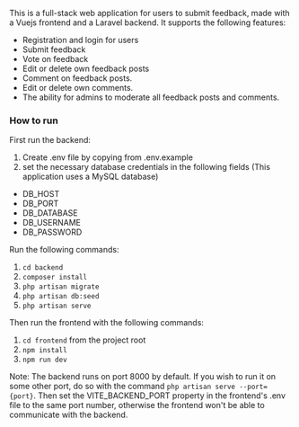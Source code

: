 This is a full-stack web application for users to submit feedback, made with a Vuejs frontend and a Laravel backend.
It supports the following features:

- Registration and login for users
- Submit feedback
- Vote on feedback
- Edit or delete own feedback posts
- Comment on feedback posts.
- Edit or delete own comments.
- The ability for admins to moderate all feedback posts and comments.

### How to run

First run the backend:

1. Create .env file by copying from .env.example
2. set the necessary database credentials in the following fields (This application uses a MySQL database)

- DB_HOST
- DB_PORT
- DB_DATABASE
- DB_USERNAME
- DB_PASSWORD

Run the following commands:

1. `cd backend`
2. `composer install`
3. `php artisan migrate`
4. `php artisan db:seed`
5. `php artisan serve`

Then run the frontend with the following commands:

1. `cd frontend` from the project root
2. `npm install`
3. `npm run dev`

Note: The backend runs on port 8000 by default. If you wish to run it on some other port, do so with the command `php artisan serve --port={port}`. Then set the VITE_BACKEND_PORT property in the frontend's .env file to the same port number, otherwise the frontend won't be able to communicate with the backend.
